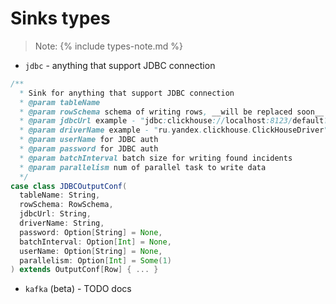 # Sinks types

> Note: {% include types-note.md %}

- `jdbc` - anything that support JDBC connection  

```scala
/**
  * Sink for anything that support JDBC connection
  * @param tableName
  * @param rowSchema schema of writing rows, __will be replaced soon__
  * @param jdbcUrl example - "jdbc:clickhouse://localhost:8123/default?"
  * @param driverName example - "ru.yandex.clickhouse.ClickHouseDriver"
  * @param userName for JDBC auth
  * @param password for JDBC auth
  * @param batchInterval batch size for writing found incidents
  * @param parallelism num of parallel task to write data
  */
case class JDBCOutputConf(
  tableName: String,
  rowSchema: RowSchema,
  jdbcUrl: String,
  driverName: String,
  password: Option[String] = None,
  batchInterval: Option[Int] = None,
  userName: Option[String] = None,
  parallelism: Option[Int] = Some(1)
) extends OutputConf[Row] { ... }
```

- `kafka` (beta) - TODO docs